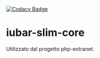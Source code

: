 [![Codacy Badge](https://app.codacy.com/project/badge/Grade/a81387c30e8941839e2c44eea093ba54)](https://www.codacy.com/gh/iubar/iubar-slim-core/dashboard)

# iubar-slim-core

Utilizzato dal progetto php-extranet.
<!---
![alt text](http://www.plantuml.com/plantuml/proxy?src=https://raw.githubusercontent.com/iubar/iubar-slim-core/master/components.puml "Componenets diagram")
-->
